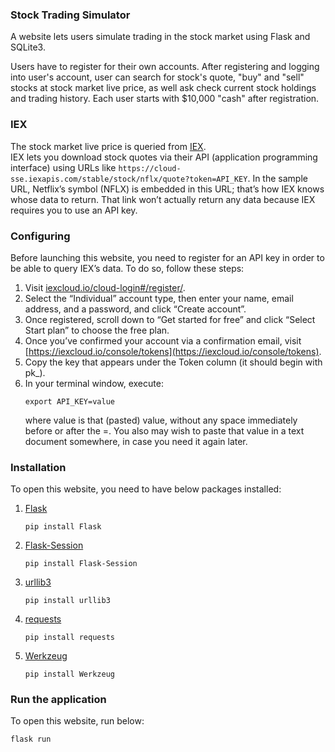### Stock Trading Simulator

A website lets users simulate trading in the stock market using Flask and SQLite3.

Users have to register for their own accounts. After registering and logging into user's account, user can search for stock's quote, "buy" and "sell" stocks at stock market live price, as well ask check current stock holdings and trading history. Each user starts with $10,000 "cash" after registration.

### IEX

The stock market live price is queried from [IEX](https://exchange.iex.io/products/market-data-connectivity/).  
IEX lets you download stock quotes via their API (application programming interface) using URLs like `https://cloud-sse.iexapis.com/stable/stock/nflx/quote?token=API_KEY`. In the sample URL, Netflix’s symbol (NFLX) is embedded in this URL; that’s how IEX knows whose data to return. That link won’t actually return any data because IEX requires you to use an API key.

### Configuring

Before launching this website, you need to register for an API key in order to be able to query IEX’s data. To do so, follow these steps:

1. Visit [iexcloud.io/cloud-login#/register/](https://iexcloud.io/cloud-login#/register/).
2. Select the “Individual” account type, then enter your name, email address, and a password, and click “Create account”.
3. Once registered, scroll down to “Get started for free” and click “Select Start plan” to choose the free plan.
4. Once you’ve confirmed your account via a confirmation email, visit [https://iexcloud.io/console/tokens](https://iexcloud.io/console/tokens).
5. Copy the key that appears under the Token column (it should begin with pk\_).
6. In your terminal window, execute:
    ```
    export API_KEY=value
    ```
    where value is that (pasted) value, without any space immediately before or after the =. You also may wish to paste that value in a text document somewhere, in case you need it again later.

### Installation

To open this website, you need to have below packages installed:

1. [Flask](https://flask.palletsprojects.com/en/2.1.x/installation/)
    ```
    pip install Flask
    ```
2. [Flask-Session](https://flask-session.readthedocs.io/en/latest/)
    ```
    pip install Flask-Session
    ```
3. [urllib3](https://pypi.org/project/urllib3/)
    ```
    pip install urllib3
    ```
4. [requests](https://pypi.org/project/requests/)
    ```
    pip install requests
    ```
5. [Werkzeug](https://werkzeug.palletsprojects.com/en/2.1.x/installation/)
    ```
    pip install Werkzeug
    ```

### Run the application

To open this website, run below:

```bash
flask run
```
